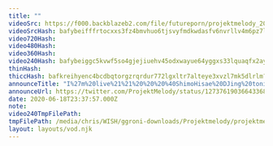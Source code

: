 ```yaml
---
title: ""
videoSrc: https://f000.backblazeb2.com/file/futureporn/projektmelody_2020-06-18_23-30-07.mkv
videoSrcHash: bafybeifffrtocxxs3fz4bmvhuo6tjsvyfmdkwdasfv6nvrllv4m6pz7lha?filename=projektmelody-chaturbate-20200618T233757Z-source.mp4
video720Hash: 
video480Hash: 
video360Hash: 
video240Hash: bafybeiggc5kvwf5so4gjejiuehv45odxwayue64yggxs33lquaqfx2ayhu?filename=projektmelody-chaturbate-20200618T233757Z-240p.mp4
thinHash: 
thiccHash: bafkreihyenc4bcdbqtorgzrqrdur772lgxltr7alteye3xvzl7mk5dlrlm?filename=20200618T233757Z-thicc.jpg
announceTitle: "I%27m%20live%21%21%20%20%20%40ShimoHisae%20DJing%20tonight%21%21"
announceUrl: https://twitter.com/ProjektMelody/status/1273761903664336897
date: 2020-06-18T23:37:57.000Z
note: 
video240TmpFilePath: 
tmpFilePath: /media/chris/WISH/ggroni-downloads/Projektmelody/projektmelody_2020-06-18_23-30-07.mkv
layout: layouts/vod.njk
---
```

